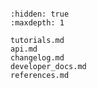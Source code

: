 ```{include} ../README.md

```

```{toctree}
:hidden: true
:maxdepth: 1

tutorials.md
api.md
changelog.md
developer_docs.md
references.md
```
